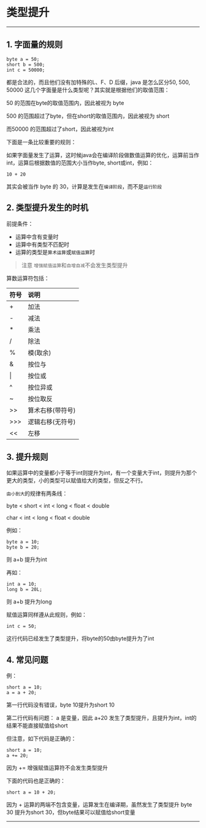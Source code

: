 # 类型提升

---

## 1. 字面量的规则

```
byte a = 50;
short b = 500;
int c = 50000;
```
都是合法的，而且他们没有加特殊的L、F、D 后缀，java 是怎么区分50, 500, 50000 这几个字面量是什么类型呢？其实就是根据他们的取值范围：

50 的范围在byte的取值范围内，因此被视为 byte

500 的范围超过了byte，但在short的取值范围内，因此被视为 short

而50000 的范围超过了short，因此被视为int

下面是一条比较重要的规则：

如果字面量发生了运算，这时候java会在编译阶段做数值运算的优化，运算前当作int，运算后根据数值的范围大小当作byte, short或int，例如：

```
10 + 20  
```
其实会被当作 byte 的 30，计算是发生在`编译阶段`，而不是`运行阶段`

## 2. 类型提升发生的时机

前提条件：

* 运算中含有变量时
* 运算中有类型不匹配时
* 运算的类型是`算术运算`或`赋值运算`时

> 注意 `增强赋值运算`和`自增自减`不会发生类型提升

算数运算符包括：

| 符号 | 说明 |
| :--- | :--- |
| + | 加法 |
| - | 减法 |
| * | 乘法 |
| / | 除法 |
| % | 模(取余) |
| & | 按位与 |
| \| | 按位或 |
| ^ | 按位异或 |
| ~ | 按位取反 |
| >> | 算术右移(带符号) |
| >>> | 逻辑右移(无符号) |
| << | 左移 |



## 3. 提升规则

如果运算中的变量都小于等于int则提升为int，有一个变量大于int，则提升为那个更大的类型，小的类型可以赋值给大的类型，但反之不行。

`由小到大`的规律有两条线：

byte  <  short  <  int < long < float < double

char < int < long < float < double

例如：

```
byte a = 10;
byte b = 20;
```

则 a+b 提升为int

再如：

```
int a = 10;
long b = 20L;

```
则 a+b 提升为long


赋值运算同样遵从此规则，例如：

```
int c = 50;
```
这行代码已经发生了类型提升，将byte的50由byte提升为了int

## 4. 常见问题

例：

```
short a = 10;
a = a + 20;
```
第一行代码没有错误，byte 10提升为short 10

第二行代码有问题： a 是变量，因此 a+20 发生了类型提升，且提升为int，int的结果不能直接赋值给short

但注意，如下代码是正确的：
```
short a = 10;
a += 20;
```
因为 += 增强赋值运算符不会发生类型提升

下面的代码也是正确的：
```
short a = 10 + 20;
```
因为 + 运算的两端不包含变量，运算发生在编译期，虽然发生了类型提升 byte 30 提升为short 30，但byte结果可以赋值给short变量

---
